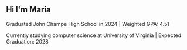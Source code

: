 ## Hi I'm Maria

Graduated John Champe High School in 2024 | Weighted GPA: 4.51

Currently studying computer science at University of Virginia | Expected Graduation: 2028
